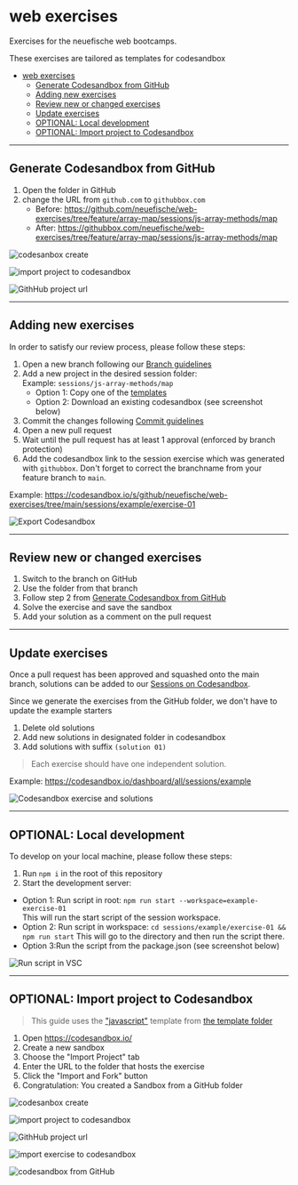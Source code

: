 # web exercises

Exercises for the neuefische web bootcamps.

These exercises are tailored as templates for codesandbox

<!-- toc -->

- [web exercises](#web-exercises)
  - [Generate Codesandbox from GitHub](#generate-codesandbox-from-github)
  - [Adding new exercises](#adding-new-exercises)
  - [Review new or changed exercises](#review-new-or-changed-exercises)
  - [Update exercises](#update-exercises)
  - [OPTIONAL: Local development](#optional-local-development)
  - [OPTIONAL: Import project to Codesandbox](#optional-import-project-to-codesandbox)

<!-- tocstop -->

---

## Generate Codesandbox from GitHub

1. Open the folder in GitHub
2. change the URL from `github.com` to `githubbox.com`
   - Before: https://github.com/neuefische/web-exercises/tree/feature/array-map/sessions/js-array-methods/map
   - After: https://githubbox.com/neuefische/web-exercises/tree/feature/array-map/sessions/js-array-methods/map

![codesanbox create](docs/resources/generate-codesandbox-from-github.png)

![import project to codesandbox](docs/resources/generate-githubbox.png)

![GithHub project url](docs/resources/generated-githubbox-done.png)

---

## Adding new exercises

In order to satisfy our review process, please follow these steps:

1. Open a new branch following our [Branch guidelines](./docs/BRANCHES.md)
2. Add a new project in the desired session folder:  
   Example: `sessions/js-array-methods/map`
   - Option 1: Copy one of the [templates](./templates)
   - Option 2: Download an existing codesandbox (see screenshot below)
3. Commit the changes following [Commit guidelines](./docs/COMMITS.md)
4. Open a new pull request
5. Wait until the pull request has at least 1 approval (enforced by branch protection)
6. Add the codesandbox link to the session exercise which was generated with `githubbox`. Don't forget to correct the branchname from your feature branch to `main`.

Example: https://codesandbox.io/s/github/neuefische/web-exercises/tree/main/sessions/example/exercise-01

![Export Codesandbox](docs/resources/codesandbox-export.png)

---

## Review new or changed exercises

1. Switch to the branch on GitHub
2. Use the folder from that branch
3. Follow step 2 from [Generate Codesandbox from GitHub](#generate-codesandbox-from-github)
4. Solve the exercise and save the sandbox
5. Add your solution as a comment on the pull request

---

## Update exercises

Once a pull request has been approved and squashed onto the main branch, solutions can be added to
our [Sessions on Codesandbox](https://codesandbox.io/dashboard/all/sessions).

Since we generate the exercises from the GitHub folder, we don't have to update the example starters

1. Delete old solutions
2. Add new solutions in designated folder in codesandbox
3. Add solutions with suffix `(solution 01)`

> Each exercise should have one independent solution.

Example: https://codesandbox.io/dashboard/all/sessions/example

![Codesandbox exercise and solutions](docs/resources/codesandbox-exercise-and-solutions.png)

---

## OPTIONAL: Local development

To develop on your local machine, please follow these steps:

1. Run `npm i` in the root of this repository
2. Start the development server:

- Option 1: Run script in root: `npm run start --workspace=example-exercise-01`  
  This will run the start script of the session workspace.
- Option 2: Run script in workspace: `cd sessions/example/exercise-01 && npm run start`
  This will go to the directory and then run the script there.
- Option 3:Run the script from the package.json (see screenshot below)

![Run script in VSC](docs/resources/run_script_vsc.png)

---

## OPTIONAL: Import project to Codesandbox

> This guide uses the ["javascript"](templates/javascript) template from [the template folder](./templates)

1. Open https://codesandbox.io/
2. Create a new sandbox
3. Choose the "Import Project" tab
4. Enter the URL to the folder that hosts the exercise
5. Click the "Import and Fork" button
6. Congratulation: You created a Sandbox from a GitHub folder

![codesanbox create](docs/resources/codesandbox-create.png)

![import project to codesandbox](docs/resources/import-project-to-codesandbox.png)

![GithHub project url](docs/resources/github-project-url.png)

![import exercise to codesandbox](docs/resources/import-exercise-to-codesandbox.png)

![codesandbox from GitHub](docs/resources/codesandbox-from-github.png)
